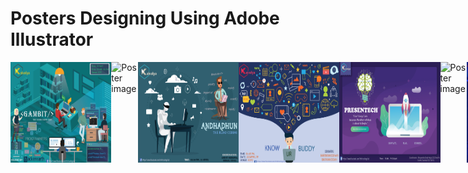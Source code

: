 # Posters Designing Using Adobe Illustrator

<div style="display:flex;">
<img alt="Poster image" src="Kaivalya Posters\GAMBIT-01.jpg" width="32%">
<img alt="Poster image" src="Kaivalya Posters\cicada-01.jpg" width="32%">
<img alt="Poster image" src="Kaivalya Posters\andhadhun-01.jpg" width="32%">
<img alt="Poster image" src="Kaivalya Posters\know ur buddy-01.jpg" width="32%">
<img alt="Poster image" src="Kaivalya Posters\ideathon-01.jpg" width="32%">
<img alt="Poster image" src="Kaivalya Posters\mathematica-01.jpg" width="32%">
<img alt="Poster image" src="Kaivalya Posters\trackback-01.jpg" width="32%">
<img alt="Poster image" src="Kaivalya Posters\devincco-01.jpg" width="32%">
<img alt="Poster image" src="Kaivalya Posters\kaivalya_poster-01.jpg" width="32%">
<img alt="Poster image" src="Kaivalya Posters\int.jpg" width="32%" hspace='300'>
</div>
